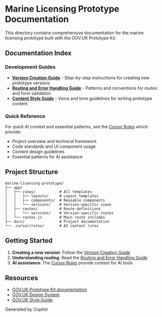 # Marine Licensing Prototype Documentation

This directory contains comprehensive documentation for the marine licensing prototype built with the GOV.UK Prototype Kit.

## Documentation Index

### Development Guides

- **[Version Creation Guide](version-creation-guide.md)** - Step-by-step instructions for creating new prototype versions
- **[Routing and Error Handling Guide](routing-and-error-handling.md)** - Patterns and conventions for routes and form validation
- **[Content Style Guide](content-style-guide.md)** - Voice and tone guidelines for writing prototype content

### Quick Reference

For quick AI context and essential patterns, see the [Cursor Rules](.cursor/rules/prototype-rules.mdc) which provide:
- Project overview and technical framework
- Code standards and UI component usage
- Content design guidelines
- Essential patterns for AI assistance

## Project Structure

```
marine-licensing-prototype/
├── app/
│   ├── views/           # All templates
│   │   ├── layouts/     # Layout templates
│   │   ├── components/  # Reusable components
│   │   └── versions/    # Version-specific views
│   ├── routes/          # Route definitions
│   │   └── versions/    # Version-specific routes
│   └── routes.js        # Main route includes
├── docs/                # Project documentation
└── .cursor/rules/       # AI context rules
```

## Getting Started

1. **Creating a new version**: Follow the [Version Creation Guide](version-creation-guide.md)
2. **Understanding routing**: Read the [Routing and Error Handling Guide](routing-and-error-handling.md)
3. **AI assistance**: The [Cursor Rules](.cursor/rules/prototype-rules.mdc) provide context for AI tools

## Resources

- [GOV.UK Prototype Kit documentation](https://govuk-prototype-kit.herokuapp.com/docs)
- [GOV.UK Design System](https://design-system.service.gov.uk)
- [GOV.UK Style Guide](https://www.gov.uk/guidance/style-guide)

Generated by Copilot 